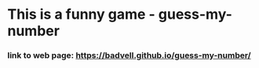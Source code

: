 # This is a funny game - guess-my-number

### link to web page: https://badvell.github.io/guess-my-number/
